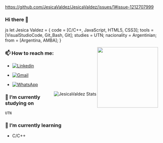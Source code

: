 https://github.com/JesicaValdez/JesicaValdez/issues/1#issue-1212707999


### Hi there 👋

js
 let Jesica Valdez = {
     code = [C/C++,  JavaScript, HTML5, CSS3];
     tools = [VisualStudioCode, Git_Bash, Git];
     studies = UTN;
     nacionality = Argentinian;
     from = [Argentina, AMBA];
 }


<img align= "right" width= "200px" src= "https://pa1.narvii.com/6580/8098c6e9207376889eeb0532d9f5a0723c4d73f5_hq.gif"/>

### 📫 How to reach me:
- [![Linkedin](https://img.shields.io/badge/-LinkedIn-blue?style=flat&logo=Linkedin&logoColor=white)](www.linkedin.com/in/jesicavaldez/)
- [![Gmail](https://img.shields.io/badge/-Gmail-c14438?style=flat&logo=Gmail&logoColor=white)](mailto:jesica.valddez@gmail.com)
- [![WhatsApp](https://img.shields.io/badge/WhatsApp-+5491132379004-25D366?style=for-the-badge&logo=whatsapp&logoColor=whitelogo=whatsapp&style=flat&href=https://n9.cl/y7sws)](https://n9.cl/y7sws)


  <img align= "right" src="https://github-readme-stats.vercel.app/api?username=JesicaValdez&show_icons=true&theme=radical" alt="JesicaValdez Stats" />
</a>

### 🔭 I’m currently studying on 
``
 UTN
``
### 🌱 I’m currently learning 
- C/C++
